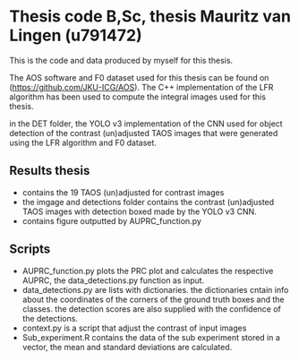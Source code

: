 # Thesis code B,Sc, thesis Mauritz van Lingen (u791472)

This is the code and data produced by myself for this thesis.

The AOS software and F0 dataset used for this thesis can be found on (https://github.com/JKU-ICG/AOS). The C++ implementation of the LFR algorithm has been used to compute the integral images used for this thesis. 

in the DET folder, the YOLO v3 implementation of the CNN used for object detection of the contrast (un)adjusted TAOS images that were generated using the LFR algorithm and F0 dataset.

## Results thesis

- contains the 19 TAOS (un)adjusted for contrast images
- the imgage and detections folder contains the contrast (un)adjusted TAOS images with detection boxed made by the YOLO v3 CNN.
- contains figure outputted by AUPRC_function.py

## Scripts
- AUPRC_function.py plots the PRC plot and calculates the respective AUPRC, the data_detections.py function as input.
- data_detections.py are lists with dictionaries. the dictionaries cntain info about the coordinates of the corners of the ground truth boxes and the classes. the      detection scores are also supplied with the confidence of the detections.
- context.py is a script that adjust the contrast of input images
- Sub_experiment.R contains the data of the sub experiment stored in a vector, the mean and standard deviations are calculated.
